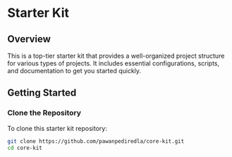 # Starter Kit

## Overview

This is a top-tier starter kit that provides a well-organized project structure for various types of projects. It includes essential configurations, scripts, and documentation to get you started quickly.

## Getting Started

### Clone the Repository

To clone this starter kit repository:

```bash
git clone https://github.com/pawanpediredla/core-kit.git
cd core-kit
